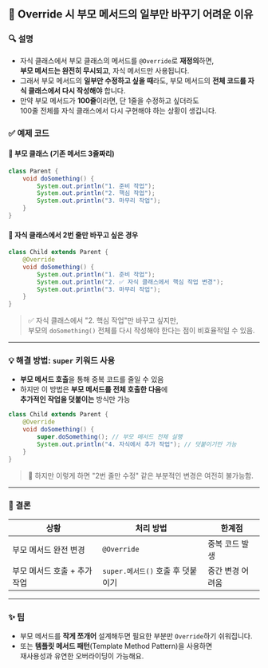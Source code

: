 ## 🧠 Override 시 부모 메서드의 일부만 바꾸기 어려운 이유

### 🔍 설명

- 자식 클래스에서 부모 클래스의 메서드를 `@Override`로 **재정의**하면,  
  **부모 메서드는 완전히 무시되고**, 자식 메서드만 사용됩니다.
- 그래서 부모 메서드의 **일부만 수정하고 싶을 때**라도,
  부모 메서드의 **전체 코드를 자식 클래스에서 다시 작성해야** 합니다.
- 만약 부모 메서드가 **100줄**이라면, 단 1줄을 수정하고 싶더라도  
  100줄 전체를 자식 클래스에서 다시 구현해야 하는 상황이 생깁니다.

### ✅ 예제 코드

#### 🧓 부모 클래스 (기존 메서드 3줄짜리)

```java
class Parent {
    void doSomething() {
        System.out.println("1. 준비 작업");
        System.out.println("2. 핵심 작업");
        System.out.println("3. 마무리 작업");
    }
}
```

#### 👶 자식 클래스에서 2번 줄만 바꾸고 싶은 경우

```java
class Child extends Parent {
    @Override
    void doSomething() {
        System.out.println("1. 준비 작업");
        System.out.println("2. ✅ 자식 클래스에서 핵심 작업 변경");
        System.out.println("3. 마무리 작업");
    }
}
```

> ✅ 자식 클래스에서 "2. 핵심 작업"만 바꾸고 싶지만,  
> 부모의 `doSomething()` 전체를 다시 작성해야 한다는 점이 비효율적일 수 있음.

---

### 💡 해결 방법: `super` 키워드 사용

- **부모 메서드 호출**을 통해 중복 코드를 줄일 수 있음
- 하지만 이 방법은 **부모 메서드를 전체 호출한 다음**에  
  **추가적인 작업을 덧붙이는** 방식만 가능

```java
class Child extends Parent {
    @Override
    void doSomething() {
        super.doSomething(); // 부모 메서드 전체 실행
        System.out.println("4. 자식에서 추가 작업"); // 덧붙이기만 가능
    }
}
```

> 🔸 하지만 이렇게 하면 "2번 줄만 수정" 같은 부분적인 변경은 여전히 불가능함.

---

### 🧾 결론

| 상황                          | 처리 방법              | 한계점 |
|-------------------------------|-------------------------|--------|
| 부모 메서드 완전 변경         | `@Override`              | 중복 코드 발생 |
| 부모 메서드 호출 + 추가 작업 | `super.메서드()` 호출 후 덧붙이기 | 중간 변경 어려움 |

---

### ✨ 팁

- 부모 메서드를 **작게 쪼개어** 설계해두면 필요한 부분만 `Override`하기 쉬워집니다.
- 또는 **템플릿 메서드 패턴**(Template Method Pattern)을 사용하면  
  재사용성과 유연한 오버라이딩이 가능해요.
